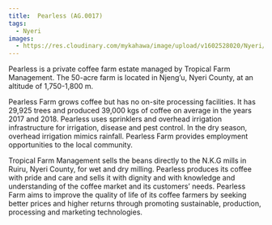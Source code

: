```yaml
---
title:  Pearless (AG.0017)
tags:
  - Nyeri
images:
  - https://res.cloudinary.com/mykahawa/image/upload/v1602528020/Nyeri/Jungle-Keremara/jungle_and_Keremara_ltd_part_of_there_farm_go3fie.jpg
---
```


Pearless is a private coffee farm estate managed by Tropical Farm Management. The 50-acre farm is located in Njeng’u, Nyeri County, at an altitude of 1,750-1,800 m.

<!--more-->

Pearless Farm grows coffee but has no on-site processing facilities. It has 29,925 trees and produced 39,000 kgs of coffee on average in the years 2017 and 2018. Pearless uses sprinklers and overhead irrigation infrastructure for irrigation, disease and pest control. In the dry season, overhead irrigation mimics rainfall. Pearless Farm provides employment opportunities to the local community.

Tropical Farm Management sells the beans directly to the N.K.G mills in Ruiru, Nyeri County, for wet and dry milling.
Pearless produces its coffee with pride and care and sells it with dignity and with knowledge and understanding of the coffee market and its customers’ needs. Pearless Farm aims to improve the quality of life of its coffee farmers by seeking better prices and higher returns through promoting sustainable, production, processing and marketing technologies.

